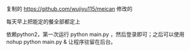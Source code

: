 复制的 https://github.com/wujiyu115/meican 修改的

每天早上把能定的餐全部都定上

依赖python2，第一次运行 python main.py ，然后登录即可；之后可以使用nohup python main.py & 让程序驻留在后台。


